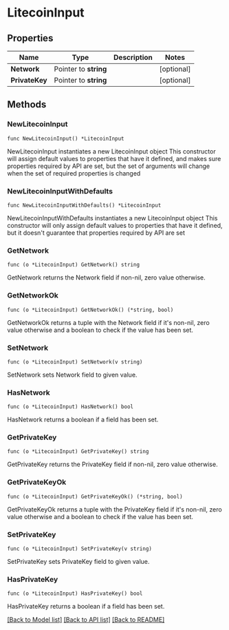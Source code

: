# LitecoinInput

## Properties

Name | Type | Description | Notes
------------ | ------------- | ------------- | -------------
**Network** | Pointer to **string** |  | [optional] 
**PrivateKey** | Pointer to **string** |  | [optional] 

## Methods

### NewLitecoinInput

`func NewLitecoinInput() *LitecoinInput`

NewLitecoinInput instantiates a new LitecoinInput object
This constructor will assign default values to properties that have it defined,
and makes sure properties required by API are set, but the set of arguments
will change when the set of required properties is changed

### NewLitecoinInputWithDefaults

`func NewLitecoinInputWithDefaults() *LitecoinInput`

NewLitecoinInputWithDefaults instantiates a new LitecoinInput object
This constructor will only assign default values to properties that have it defined,
but it doesn't guarantee that properties required by API are set

### GetNetwork

`func (o *LitecoinInput) GetNetwork() string`

GetNetwork returns the Network field if non-nil, zero value otherwise.

### GetNetworkOk

`func (o *LitecoinInput) GetNetworkOk() (*string, bool)`

GetNetworkOk returns a tuple with the Network field if it's non-nil, zero value otherwise
and a boolean to check if the value has been set.

### SetNetwork

`func (o *LitecoinInput) SetNetwork(v string)`

SetNetwork sets Network field to given value.

### HasNetwork

`func (o *LitecoinInput) HasNetwork() bool`

HasNetwork returns a boolean if a field has been set.

### GetPrivateKey

`func (o *LitecoinInput) GetPrivateKey() string`

GetPrivateKey returns the PrivateKey field if non-nil, zero value otherwise.

### GetPrivateKeyOk

`func (o *LitecoinInput) GetPrivateKeyOk() (*string, bool)`

GetPrivateKeyOk returns a tuple with the PrivateKey field if it's non-nil, zero value otherwise
and a boolean to check if the value has been set.

### SetPrivateKey

`func (o *LitecoinInput) SetPrivateKey(v string)`

SetPrivateKey sets PrivateKey field to given value.

### HasPrivateKey

`func (o *LitecoinInput) HasPrivateKey() bool`

HasPrivateKey returns a boolean if a field has been set.


[[Back to Model list]](../README.md#documentation-for-models) [[Back to API list]](../README.md#documentation-for-api-endpoints) [[Back to README]](../README.md)


